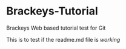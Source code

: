 # Brackeys-Tutorial
Brackeys Web based tutorial test for Git

This is to test if the readme.md file is *working* 
